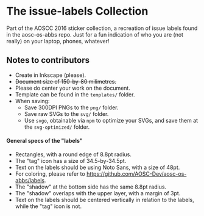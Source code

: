 The issue-labels Collection
=========================

Part of the AOSCC 2016 sticker collection, a recreation of issue labels found in the
aosc-os-abbs repo. Just for a fun indication of who you are (not really) on your
laptop, phones, whatever!

Notes to contributors
---------------------

- Create in Inkscape (please).
- ~~Document size of 150-by-80 milimetres.~~
- Please do center your work on the document.
- Template can be found in the `templates/` folder.
- When saving:
  - Save 300DPI PNGs to the `png/` folder.
  - Save raw SVGs to the `svg/` folder.
  - Use `svgo`, obtainable via `npm` to optimize your SVGs, and save them at the `svg-optimized/` folder.

#### General specs of the "labels"

- Rectangles, with a round edge of 8.8pt radius.
- The "tag" icon has a size of 34.5-by-34.5pt.
- Text on the labels should be using Noto Sans, with a size of 48pt.
- For coloring, please refer to https://github.com/AOSC-Dev/aosc-os-abbs/labels.
- The "shadow" at the bottom side has the same 8.8pt radius.
- The "shadow" overlaps with the upper layer, with a margin of 3pt.
- Text on the labels should be centered vertically in relation to the labels, while
  the "tag" icon is not.
